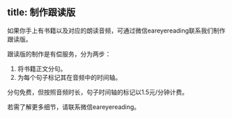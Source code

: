 title: 制作跟读版
---
如果你手上有书籍以及对应的朗读音频，可通过微信eareyereading联系我们制作跟读版。

跟读版的制作是有偿服务，分为两步：
1. 将书籍正文分句。
2. 为每个句子标记其在音频中的时间轴。

分句免费，但按照音频时长，句子时间轴的标记以1.5元/分钟计费。

若需了解更多细节，请联系微信eareyereading。